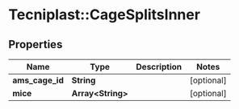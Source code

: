 # Tecniplast::CageSplitsInner

## Properties
Name | Type | Description | Notes
------------ | ------------- | ------------- | -------------
**ams_cage_id** | **String** |  | [optional] 
**mice** | **Array&lt;String&gt;** |  | [optional] 


